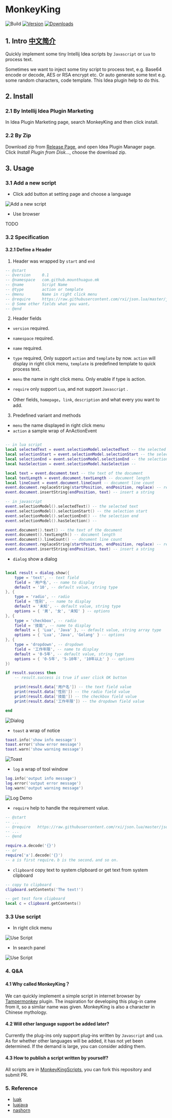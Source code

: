 # MonkeyKing

![Build](https://github.com/Mount-Huaguo/MonkeyKing/workflows/Build/badge.svg)
[![Version](https://img.shields.io/jetbrains/plugin/v/PLUGIN_ID.svg)](https://plugins.jetbrains.com/plugin/PLUGIN_ID)
[![Downloads](https://img.shields.io/jetbrains/plugin/d/PLUGIN_ID.svg)](https://plugins.jetbrains.com/plugin/PLUGIN_ID)

## 1. Intro [中文简介](README_ZH.md)

<!-- Plugin description -->
Quickly implement some tiny Intellij Idea scripts by `Javascript` or `Lua` to process text.

Sometimes we want to inject some tiny script to process text, e.g. Base64 encode or decode, AES or RSA encrypt etc. Or
auto generate some text e.g. some random characters, code template. This Idea plugin help to do this.
<!-- Plugin description end -->

## 2. Install

### 2.1 By Intellij Idea Plugin Marketing

In Idea Plugin Marketing page, search MonkeyKing and then click install.

### 2.2 By Zip

Download zip from [Release Page](https://github.com/Mount-Huaguo/MonkeyKing/releases), and open Idea Plugin Manager
page. Click *Install Plugin from Disk...*, choose the download zip.

## 3. Usage

### 3.1 Add a new script

* Click add button at setting page and choose a language

![Add a new script](doc/images/add_script.jpg)

* Use browser

TODO

### 3.2 Specification

#### 3.2.1 Define a Header

1. Header was wrapped by `start` and `end`

```lua
-- @start
-- @version     0.1
-- @namespace   com.github.mounthuaguo.mk
-- @name        Script Name
-- @type        action or template
-- @menu        Name in right click menu
-- @require     https://raw.githubusercontent.com/rxi/json.lua/master/json.lua
-- @ Some other fields what you want。
-- @end

```

2. Header fields

* `version` required.

* `namespace` required.

* `name` required.

* `type` required, Only support `action` and `template` by now. `action` will display in right click menu, `template` is
  predefined template to quick process text.

* `menu` the name in right click menu. Only enable if type is action.

* `require` only support `Lua`, and not support `Javascript` .

* Other fields, `homepage`，`link`, `description` and what every you want to add.

3. Predefined variant and methods

* `menu` the name displayed in right click menu
* `action` a sample wrap of AnActionEvent

```lua

-- in lua script
local selectedText = event.selectionModel.selectedText -- the selected text
local selectionStart = event.selectionModel.selectionStart -- the selection start
local selectionEnd = event.selectionModel.selectionEnd -- the selection end
local hasSelection = event.selectionModel.hasSelection -- 

local text = event.document.text -- the text of the document
local textLength = event.document.textLength -- document length
local lineCount = event.document.lineCount -- document line count
event.document.replaceString(startPosition, endPosition, replace) -- replace a string
event.document.insertString(endPosition, text) -- insert a string

-- in javascript
event.selectionModel().selectedText() -- the selected text
event.selectionModel().selectionStart() -- the selection start
event.selectionModel().selectionEnd() -- the selection end
event.selectionModel().hasSelection() -- 

event.document().text() -- the text of the document
event.document().textLength() -- document length
event.document().lineCount() -- document line count
event.document.replaceString(startPosition, endPosition, replace) -- replace a string
event.document.insertString(endPosition, text) -- insert a string

```

* `dialog` show a dialog

```lua

local result = dialog.show({
    type = 'text', -- text field
    field = '用户名', -- name to display
    default = '10', -- default value, string type
}, {
    type = 'radio', -- radio
    field = '性别', -- name to display
    default = '未知', -- default value, string type
    options = { '男', '女', '未知' } -- options
}, {
    type = 'checkbox', -- radio
    field = '技能', -- name to display
    default = { 'Lua', 'Java' }, -- default value, string array type
    options = { 'Lua', 'Java', 'Golang' } -- options
}, {
    type = 'dropdown', -- dropdown
    field = '工作年限', -- name to display
    default = '0-5年', -- default value, string type
    options = { '0-5年', '5-10年', '10年以上' } -- options
})

if result.success then
    -- result.success is true if user click OK button

    print(result.data['用户名']) -- the text field value
    print(result.data['性别']) -- the radio field value
    print(result.data['技能']) -- the checkbox field value
    print(result.data['工作年限']) -- the dropdown field value

end

```

![Dialog](doc/images/dialog_demo.png)

* `toast` a wrap of notice

```lua
toast.info('show info message')
toast.error('show error message')
toast.warn('show warning message')
```

![Toast](doc/images/toast_demo.png)

* `log` a wrap of tool window

```lua
log.info('output info message')
log.error('output error message')
log.warn('output warning message')
```

![Log Demo](doc/images/log_demo.png)

* `require` help to handle the requirement value.

```lua
-- @start
-- ...
-- @require   https://raw.githubusercontent.com/rxi/json.lua/master/json.lua
-- ...
-- @end

require.a.decode('{}')
-- or
require['a'].decode('{}')
-- a is first require，b is the second，and so on.

```

* `clipboard` copy text to system clipboard or get text from system clipboard

```lua
-- copy to clipboard
clipboard.setContents('The text!')

-- get test form clipboard
local c = clipboard.getContents()

```

### 3.3 Use script

* In right click menu

![Use Script](doc/images/use1.jpg)

* In search panel

![Use Script](doc/images/use_script1.gif)

### 4. Q&A

#### 4.1 Why called MonkeyKing？

We can quickly implement a simple script in internet browser by [Tampermonkey](https://www.tampermonkey.net) plugin. The
inspiration for developing this plug-in came from it, so a similar name was given. MonkeyKing is also a character in
Chinese mythology.

#### 4.2 Will other language support be added later?

Currently the plug-ins only support plug-ins written by `Javascript` and `Lua`. As for whether other languages will be
added, it has not yet been determined. If the demand is large, you can consider adding them.

#### 4.3 How to publish a script written by yourself?

All scripts are in [MonkeyKingScripts](https://github.com/Mount-Huaguo/MonkeyKingScripts), you can fork this repository
and submit PR.

### 5. Reference

- [luak](https://github.com/korlibs/luak)
- [luajava](https://github.com/jasonsantos/luajava)
- [nashorn](https://openjdk.java.net/projects/nashorn/)

